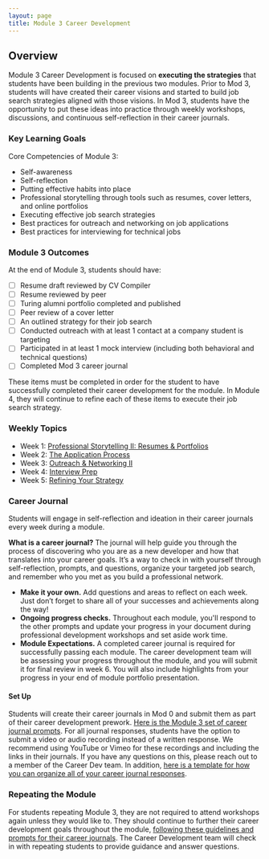 ```yaml
---
layout: page
title: Module 3 Career Development
---
```


## Overview
Module 3 Career Development is focused on **executing the strategies** that students have been building in the previous two modules. Prior to Mod 3, students will have created their career visions and started to build job search strategies aligned with those visions. In Mod 3, students have the opportunity to put these ideas into practice through weekly workshops, discussions, and continuous self-reflection in their career journals.  

### Key Learning Goals
Core Competencies of Module 3:
* Self-awareness
* Self-reflection
* Putting effective habits into place
* Professional storytelling through tools such as resumes, cover letters, and online portfolios
* Executing effective job search strategies
* Best practices for outreach and networking on job applications
* Best practices for interviewing for technical jobs

### Module 3 Outcomes
At the end of Module 3, students should have:  

- [ ] Resume draft reviewed by CV Compiler
- [ ] Resume reviewed by peer
- [ ] Turing alumni portfolio completed and published
- [ ] Peer review of a cover letter
- [ ] An outlined strategy for their job search
- [ ] Conducted outreach with at least 1 contact at a company student is targeting
- [ ] Participated in at least 1 mock interview (including both behavioral and technical questions)
- [ ] Completed Mod 3 career journal

These items must be completed in order for the student to have successfully completed their career development for the module. In Module 4, they will continue to refine each of these items to execute their job search strategy. 

### Weekly Topics

* Week 1: [Professional Storytelling II: Resumes & Portfolios](/module_three/week_1_resumes_and_portfolios)
* Week 2: [The Application Process](/module_three/week_2_application_process)
* Week 3: [Outreach & Networking II](/module_three/week_3_outreach_networking_ii)
* Week 4: [Interview Prep](/module_three/week_4_interview_prep)
* Week 5: [Refining Your Strategy](/module_three/week_5_refining_your_strategy)

### Career Journal
Students will engage in self-reflection and ideation in their career journals every week during a module.

**What is a career journal?** The journal will help guide you through the process of discovering who you are as a new developer and how that translates into your career goals.  It’s a way to check in with yourself through self-reflection, prompts, and questions, organize your targeted job search, and remember who you met as you build a professional network.   
* **Make it your own.** Add questions and areas to reflect on each week. Just don’t forget to share all of your successes and achievements along the way!
* **Ongoing progress checks.** Throughout each module, you'll respond to the other prompts and update your progress in your document during professional development workshops and set aside work time.
* **Module Expectations.** A completed career journal is required for successfully passing each module. The career development team will be assessing your progress throughout the module, and you will submit it for final review in week 6. You will also include highlights from your progress in your end of module portfolio presentation.

#### Set Up
Students will create their career journals in Mod 0 and submit them as part of their career development prework. [Here is the Module 3 set of career journal prompts](/module_three/mod3_career_journal_prompts). For all journal responses, students have the option to submit a video or audio recording instead of a written response. We recommend using YouTube or Vimeo for these recordings and including the links in their journals. If you have any questions on this, please reach out to a member of the Career Dev team. In addition, [here is a template for how you can organize all of your career journal responses](/career_journals/career_journal_template). 

### Repeating the Module
For students repeating Module 3, they are not required to attend workshops again unless they would like to. They should continue to further their career development goals throughout the module, [following these guidelines and prompts for their career journals](/module_three/m3_repeat_plan). The Career Development team will check in with repeating students to provide guidance and answer questions.
